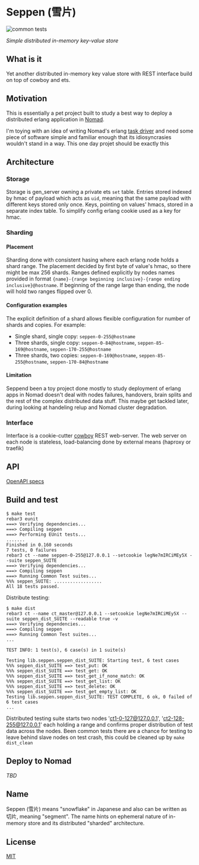 # Seppen (雪片)
![common tests](https://github.com/eiri/seppen/workflows/Erlang%20CI/badge.svg?branch=master&event=push)

_Simple distributed in-memory key-value store_

## What is it

Yet another distributed in-memory key value store with REST interface build on top of cowboy and ets.

## Motivation

This is essentially a pet project built to study a best way to deploy a distributed erlang application in [Nomad](https://www.hashicorp.com/products/nomad).

I'm toying with an idea of writing Nomad's erlang [task driver](https://www.nomadproject.io/docs/drivers/) and need some piece of software simple and familiar enough that its idiosyncrasies wouldn't stand in a way. This one day projet should be exactly this

## Architecture

### Storage

Storage is gen_server owning a private ets `set` table. Entries stored indexed by hmac of payload which acts as `uid`, meaning that the same payload with different keys stored only once. Keys, pointing on values' hmacs, stored in a separate index table. To simplify config erlang cookie used as a key for hmac.

### Sharding

#### Placement

Sharding done with consistent hasing where each erlang node holds a shard range. The placement decided by first byte of value's hmac, so there might be max 256 shards. Ranges defined explicitly by nodes names provided in format `{name}-{range beginning inclusive}-{range ending inclusive}@hostname`. If beginning of the range large than ending, the node will hold two ranges flipped over 0.

#### Configuration examples

The explicit definition of a shard allows flexible configuration for number of shards and copies. For example:

- Single shard, single copy: `seppen-0-255@hostname`
- Three shards, single copy: `seppen-0-84@hostname`, `seppen-85-169@hostname`, `seppen-170-255@hostname`
- Three shards, two copies: `seppen-0-169@hostname`, `seppen-85-255@hostname`, `seppen-170-84@hostname`

#### Limitation

Seppend been a toy project done mostly to study deployment of erlang apps in Nomad doesn't deal with nodes failures, handovers, brain splits and the rest of the complex distributed data stuff. This maybe get tackled later, during looking at handeling relup and Nomad cluster degradation.

### Interface

Interface is a cookie-cutter [cowboy](https://github.com/ninenines/cowboy) REST web-server. The web server on each node is stateless, load-balancing done by external means (haproxy or traefik)

## API

[OpenAPI specs](https://github.com/eiri/seppen/blob/master/seppen-swagger.yaml)


## Build and test

```
$ make test
rebar3 eunit
===> Verifying dependencies...
===> Compiling seppen
===> Performing EUnit tests...
.......
Finished in 0.160 seconds
7 tests, 0 failures
rebar3 ct --name seppen-0-255@127.0.0.1 --setcookie legNe7mIRCiMEy5X --suite seppen_SUITE
===> Verifying dependencies...
===> Compiling seppen
===> Running Common Test suites...
%%% seppen_SUITE: ..................
All 18 tests passed.
```

Distribute testing:
```
$ make dist
rebar3 ct --name ct_master@127.0.0.1 --setcookie legNe7mIRCiMEy5X --suite seppen_dist_SUITE --readable true -v
===> Verifying dependencies...
===> Compiling seppen
===> Running Common Test suites...
...

TEST INFO: 1 test(s), 6 case(s) in 1 suite(s)

Testing lib.seppen.seppen_dist_SUITE: Starting test, 6 test cases
%%% seppen_dist_SUITE ==> test_put: OK
%%% seppen_dist_SUITE ==> test_get: OK
%%% seppen_dist_SUITE ==> test_get_if_none_match: OK
%%% seppen_dist_SUITE ==> test_get_list: OK
%%% seppen_dist_SUITE ==> test_delete: OK
%%% seppen_dist_SUITE ==> test_get_empty_list: OK
Testing lib.seppen.seppen_dist_SUITE: TEST COMPLETE, 6 ok, 0 failed of 6 test cases
...
```

Distributed testing suite starts two nodes 'ct1-0-127@127.0.0.1', 'ct2-128-255@127.0.0.1' each holding a range and confirms proper distribution of test data across the nodes. Been common tests there are a chance for testing to leave behind slave nodes on test crash, this could be cleaned up by `make dist_clean`

## Deploy to Nomad

_TBD_

## Name

Seppen (雪片) means "snowflake" in Japanese and also can be written as 切片, meaning "segment". The name hints on ephemeral nature of in-memory store and its distributed "sharded" architecture.

## License

[MIT](https://github.com/eiri/seppen/blob/master/LICENSE)
